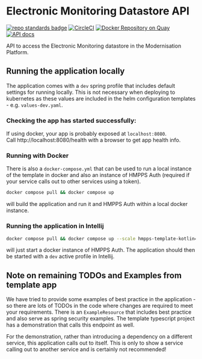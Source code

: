 # Electronic Monitoring Datastore API

[![repo standards badge](https://img.shields.io/badge/endpoint.svg?&style=flat&logo=github&url=https%3A%2F%2Foperations-engineering-reports.cloud-platform.service.justice.gov.uk%2Fapi%2Fv1%2Fcompliant_public_repositories%2Fhmpps-template-kotlin)](https://operations-engineering-reports.cloud-platform.service.justice.gov.uk/public-report/hmpps-template-kotlin "Link to report")
[![CircleCI](https://circleci.com/gh/ministryofjustice/hmpps-template-kotlin/tree/main.svg?style=svg)](https://circleci.com/gh/ministryofjustice/hmpps-template-kotlin)
[![Docker Repository on Quay](https://img.shields.io/badge/quay.io-repository-2496ED.svg?logo=docker)](https://quay.io/repository/hmpps/hmpps-template-kotlin)
[![API docs](https://img.shields.io/badge/API_docs_-view-85EA2D.svg?logo=swagger)](https://hmpps-template-kotlin-dev.hmpps.service.justice.gov.uk/webjars/swagger-ui/index.html?configUrl=/v3/api-docs)

API to access the Electronic Monitoring datastore in the Modernisation Platform.

## Running the application locally

The application comes with a `dev` spring profile that includes default settings for running locally. This is not
necessary when deploying to kubernetes as these values are included in the helm configuration templates -
e.g. `values-dev.yaml`.

### Checking the app has started successfully:
If using docker, your app is probably exposed at `localhost:8080`.  
Call http://localhost:8080/health with a browser to get app health info.

### Running with Docker

There is also a `docker-compose.yml` that can be used to run a local instance of the template in docker and also an
instance of HMPPS Auth (required if your service calls out to other services using a token).

```bash
docker compose pull && docker compose up
```

will build the application and run it and HMPPS Auth within a local docker instance.

### Running the application in Intellij

```bash
docker compose pull && docker compose up --scale hmpps-template-kotlin=0
```

will just start a docker instance of HMPPS Auth. The application should then be started with a `dev` active profile
in Intellij.
## Note on remaining TODOs and Examples from template app

We have tried to provide some examples of best practice in the application - so there are lots of TODOs in the code
where changes are required to meet your requirements. There is an `ExampleResource` that includes best practice and also
serve as spring security examples. The template typescript project has a demonstration that calls this endpoint as well.

For the demonstration, rather than introducing a dependency on a different service, this application calls out to
itself. This is only to show a service calling out to another service and is certainly not recommended!


